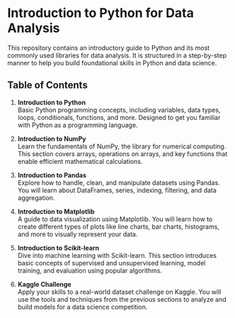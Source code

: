 # Introduction to Python for Data Analysis

This repository contains an introductory guide to Python and its most commonly used libraries for data analysis. It is structured in a step-by-step manner to help you build foundational skills in Python and data science.

## Table of Contents
1. **Introduction to Python**  
   Basic Python programming concepts, including variables, data types, loops, conditionals, functions, and more. Designed to get you familiar with Python as a programming language.

2. **Introduction to NumPy**  
   Learn the fundamentals of NumPy, the library for numerical computing. This section covers arrays, operations on arrays, and key functions that enable efficient mathematical calculations.

3. **Introduction to Pandas**  
   Explore how to handle, clean, and manipulate datasets using Pandas. You will learn about DataFrames, series, indexing, filtering, and data aggregation.

4. **Introduction to Matplotlib**  
   A guide to data visualization using Matplotlib. You will learn how to create different types of plots like line charts, bar charts, histograms, and more to visually represent your data.

5. **Introduction to Scikit-learn**  
   Dive into machine learning with Scikit-learn. This section introduces basic concepts of supervised and unsupervised learning, model training, and evaluation using popular algorithms.

6. **Kaggle Challenge**  
   Apply your skills to a real-world dataset challenge on Kaggle. You will use the tools and techniques from the previous sections to analyze and build models for a data science competition.
